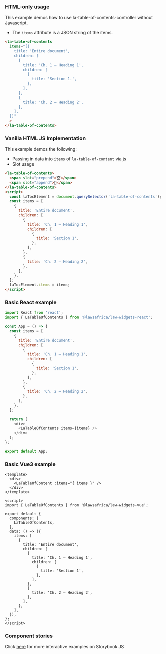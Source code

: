 ### HTML-only usage

This example demos how to use la-table-of-contents-controller without Javascript.

- The `items` attribute is a JSON string of the items.

```html
<la-table-of-contents
  items="[{
    title: 'Entire document',
    children: [
      {
        title: 'Ch. 1 – Heading 1',
        children: [
          {
            title: 'Section 1.',
          },
        ],
      },
      {
        title: 'Ch. 2 – Heading 2',
      },
    ],
  }]"
  >
</la-table-of-contents>
```

### Vanilla HTML JS Implementation

This example demos the following:

- Passing in data into `items` of `la-table-of-content` via js
- Slot usage

```html
<la-table-of-contents>
  <span slot="prepend">🏆</span>
  <span slot="append">🥙</span>
</la-table-of-contents>
<script>
  const laTocElement = document.querySelector('la-table-of-contents');
  const items = [
    {
      title: 'Entire document',
      children: [
        {
          title: 'Ch. 1 – Heading 1',
          children: [
            {
              title: 'Section 1',
            },
          ],
        },
        {
          title: 'Ch. 2 – Heading 2',
        },
      ],
    },
  ];
  laTocElement.items = items;
</script>
```

### Basic React example

```js
import React from 'react';
import { LaTableOfContents } from '@lawsafrica/law-widgets-react';

const App = () => {
  const items = [
    {
      title: 'Entire document',
      children: [
        {
          title: 'Ch. 1 – Heading 1',
          children: [
            {
              title: 'Section 1',
            },
          ],
        },
        {
          title: 'Ch. 2 – Heading 2',
        },
      ],
    },
  ];

  return (
    <div>
      <LaTableOfContents items={items} />
    </div>
  );
};

export default App;
```

### Basic Vue3 example

```vue
<template>
  <div>
    <LaTableOfContent :items="{ items }" />
  </div>
</template>

<script>
import { LaTableOfContents } from '@lawsafrica/law-widgets-vue';

export default {
  components: {
    LaTableOfContents,
  },
  data: () => ({
    items: [
      {
        title: 'Entire document',
        children: [
          {
            title: 'Ch. 1 – Heading 1',
            children: [
              {
                title: 'Section 1',
              },
            ],
          },
          {
            title: 'Ch. 2 – Heading 2',
          },
        ],
      },
    ],
  }),
};
</script>
```

### Component stories

Click [here](https://laws.africa/la-web-components/?path=/docs/library-la-table-of-contents--basic-usage) for more interactive examples on Storybook JS
